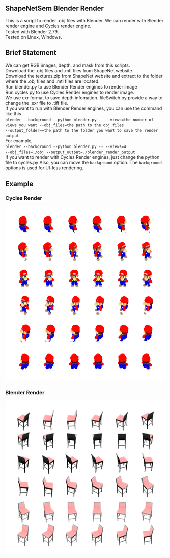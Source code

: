 
<!--=## ShapeNetSem Blender Render-->
## ShapeNetSem Blender Render
This is a script to render .obj files with Blender. We can render with Blender render engine and Cycles render engine.  
Tested with Blender 2.79.  
Tested on Linux, Windows.

<!-- Brief Statement-->
## Brief Statement  
We can get RGB images, depth, and mask from this scripts.  
Download the .obj files and .mtl files from ShapeNet website.  
Download the textures.zip from ShapeNet website and extract to the folder where the .obj files and .mtl files are located.  
Run blender.py to use Blender Render engines to render image  
Run cycles.py to use Cycles Render engines to render image.  
We use exr format to save depth infomation. fileSwitch.py provide a way to change the .exr file to .tiff file.  
If you want to run with Blender Render engines, you can use the command  like this    
<code>blender --background --python blender.py -- --views=the number of views you want --obj_files=the path to the obj files --output_folder==the path to the folder you want to save the render output</code>  
For example,  
<code>blender --background --python blender.py -- --views=4 --obj_files=./obj --output_output=./blender_render_output</code>  
If you want to render with Cycles Render engines, just change the python file to  cycles.py
Also, you can move the <code>background</code> option. The <code>background</code> options is used for UI-less rendering.
## Example
### Cycles Render
![Image text](./example/cycles.png)
### Blender Render
![Image text](./example/chair.png)






